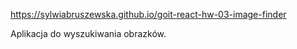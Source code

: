 https://sylwiabruszewska.github.io/goit-react-hw-03-image-finder

Aplikacja do wyszukiwania obrazków.
